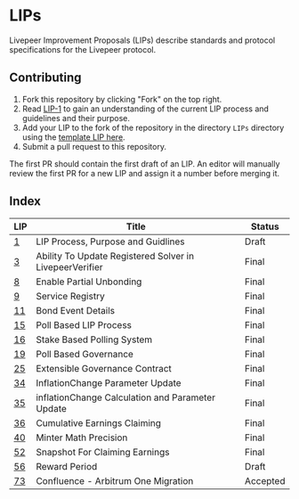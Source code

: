 # LIPs

Livepeer Improvement Proposals (LIPs) describe standards and protocol specifications for the Livepeer protocol.

## Contributing

1. Fork this repository by clicking "Fork" on the top right.
2. Read [LIP-1](LIPs/LIP-1.md) to gain an understanding of the current LIP process and guidelines and their purpose.
4. Add your LIP to the fork of the repository in the directory `LIPs` directory using the [template LIP here](LIP-X.md).
5. Submit a pull request to this repository.

The first PR should contain the first draft of an LIP. An editor will manually review the first PR for a new LIP and assign it a number before merging it.

## Index

| LIP                  | Title                                                   | Status   |
| -------------------- | ------------------------------------------------------- | -------- |
| [1](LIPs/LIP-1.md)   | LIP Process, Purpose and Guidlines                      | Draft    |
| [3](LIPs/LIP-3.md)   | Ability To Update Registered Solver in LivepeerVerifier | Final    |
| [8](LIPs/LIP-8.md)   | Enable Partial Unbonding                                | Final    |
| [9](LIPs/LIP-9.md)   | Service Registry                                        | Final    |
| [11](LIPs/LIP-11.md) | Bond Event Details                                      | Final    |
| [15](LIPs/LIP-15.md) | Poll Based LIP Process                                  | Final    |
| [16](LIPs/LIP-16.md) | Stake Based Polling System                              | Final    |
| [19](LIPs/LIP-19.md) | Poll Based Governance                                   | Final    |
| [25](LIPs/LIP-25.md) | Extensible Governance Contract                          | Final    |
| [34](LIPs/LIP-34.md) | InflationChange Parameter Update                        | Final    |
| [35](LIPs/LIP-35.md) | inflationChange Calculation and Parameter Update        | Final    |
| [36](LIPs/LIP-36.md) | Cumulative Earnings Claiming                            | Final    |
| [40](LIPs/LIP-40.md) | Minter Math Precision                                   | Final    |
| [52](LIPs/LIP-52.md) | Snapshot For Claiming Earnings                          | Final    |
| [56](LIPs/LIP-56.md) | Reward Period                                           | Draft    |
| [73](LIPs/LIP-73.md) | Confluence - Arbitrum One Migration                     | Accepted |
